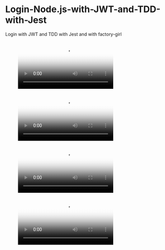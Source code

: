 # Login-Node.js-with-JWT-and-TDD-with-Jest

Login with JWT and TDD with Jest and with factory-girl

<figure class="video_container">
  <video controls="true" allowfullscreen="true" poster="path/to/poster_image.png">
    <source src="https://github.com/jhony2488/Login-Node.js-with-JWT-and-TDD-with-Jest/blob/master/demo/Grava%C3%A7%C3%A3o%20de%20Tela%202021-02-05%20%C3%A0s%2013.42.07.mov" type="video/mov">
  </video>
</figure>

<figure class="video_container">
  <video controls="true" allowfullscreen="true" poster="path/to/poster_image.png">
    <source src="https://github.com/jhony2488/Login-Node.js-with-JWT-and-TDD-with-Jest/blob/master/demo/Grava%C3%A7%C3%A3o%20de%20Tela%202021-02-05%20%C3%A0s%2013.43.10.mov" type="video/mov">
  </video>
</figure>

<figure class="video_container">
  <video controls="true" allowfullscreen="true" poster="path/to/poster_image.png">
    <source src="https://github.com/jhony2488/Login-Node.js-with-JWT-and-TDD-with-Jest/blob/master/demo/Grava%C3%A7%C3%A3o%20de%20Tela%202021-02-05%20%C3%A0s%2013.46.20.mov" type="video/mov">
  </video>
</figure>

<figure class="video_container">
  <video controls="true" allowfullscreen="true" poster="path/to/poster_image.png">
    <source src="https://github.com/jhony2488/Login-Node.js-with-JWT-and-TDD-with-Jest/blob/master/demo/Grava%C3%A7%C3%A3o%20de%20Tela%202021-02-05%20%C3%A0s%2013.52.49.mov" type="video/mov">
  </video>
</figure>
